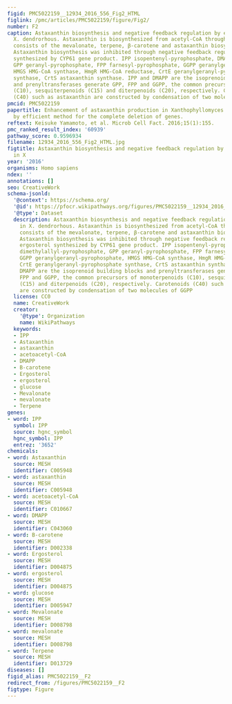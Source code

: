 ```yaml
---
figid: PMC5022159__12934_2016_556_Fig2_HTML
figlink: /pmc/articles/PMC5022159/figure/Fig2/
number: F2
caption: Astaxanthin biosynthesis and negative feedback regulation by ergosterol in
  X. dendrorhous. Astaxanthin is biosynthesized from acetyl-CoA through the pathway
  consists of the mevalonate, terpene, β-carotene and astaxanthin biosynthetic pathways.
  Astaxanthin biosynthesis was inhibited through negative feedback regulation by ergosterol
  synthesized by CYP61 gene product. IPP isopentenyl-pyrophosphate, DMAPP dimethylallyl-pyrophosphate,
  GPP geranyl-pyrophosphate, FPP farnesyl-pyrophosphate, GGPP geranylgeranyl-pyrophosphate,
  HMGS HMG-CoA synthase, HmgR HMG-CoA reductase, CrtE geranylgeranyl-pyrophosphate
  synthase, CrtS astaxanthin synthase. IPP and DMAPP are the isoprenoid building blocks
  and prenyltransferases generate GPP, FPP and GGPP, the common precursors of monoterpenoids
  (C10), sesquiterpenoids (C15) and diterpenoids (C20), respectively. Carotenoids
  (C40) such as astaxanthin are constructed by condensation of two molecules of GGPP
pmcid: PMC5022159
papertitle: Enhancement of astaxanthin production in Xanthophyllomyces dendrorhous
  by efficient method for the complete deletion of genes.
reftext: Keisuke Yamamoto, et al. Microb Cell Fact. 2016;15(1):155.
pmc_ranked_result_index: '60939'
pathway_score: 0.9596934
filename: 12934_2016_556_Fig2_HTML.jpg
figtitle: Astaxanthin biosynthesis and negative feedback regulation by ergosterol
  in X
year: '2016'
organisms: Homo sapiens
ndex: ''
annotations: []
seo: CreativeWork
schema-jsonld:
  '@context': https://schema.org/
  '@id': https://pfocr.wikipathways.org/figures/PMC5022159__12934_2016_556_Fig2_HTML.html
  '@type': Dataset
  description: Astaxanthin biosynthesis and negative feedback regulation by ergosterol
    in X. dendrorhous. Astaxanthin is biosynthesized from acetyl-CoA through the pathway
    consists of the mevalonate, terpene, β-carotene and astaxanthin biosynthetic pathways.
    Astaxanthin biosynthesis was inhibited through negative feedback regulation by
    ergosterol synthesized by CYP61 gene product. IPP isopentenyl-pyrophosphate, DMAPP
    dimethylallyl-pyrophosphate, GPP geranyl-pyrophosphate, FPP farnesyl-pyrophosphate,
    GGPP geranylgeranyl-pyrophosphate, HMGS HMG-CoA synthase, HmgR HMG-CoA reductase,
    CrtE geranylgeranyl-pyrophosphate synthase, CrtS astaxanthin synthase. IPP and
    DMAPP are the isoprenoid building blocks and prenyltransferases generate GPP,
    FPP and GGPP, the common precursors of monoterpenoids (C10), sesquiterpenoids
    (C15) and diterpenoids (C20), respectively. Carotenoids (C40) such as astaxanthin
    are constructed by condensation of two molecules of GGPP
  license: CC0
  name: CreativeWork
  creator:
    '@type': Organization
    name: WikiPathways
  keywords:
  - IPP
  - Astaxanthin
  - astaxanthin
  - acetoacetyl-CoA
  - DMAPP
  - B-carotene
  - Ergosterol
  - ergosterol
  - glucose
  - Mevalonate
  - mevalonate
  - Terpene
genes:
- word: IPP
  symbol: IPP
  source: hgnc_symbol
  hgnc_symbol: IPP
  entrez: '3652'
chemicals:
- word: Astaxanthin
  source: MESH
  identifier: C005948
- word: astaxanthin
  source: MESH
  identifier: C005948
- word: acetoacetyl-CoA
  source: MESH
  identifier: C010667
- word: DMAPP
  source: MESH
  identifier: C043060
- word: B-carotene
  source: MESH
  identifier: D002338
- word: Ergosterol
  source: MESH
  identifier: D004875
- word: ergosterol
  source: MESH
  identifier: D004875
- word: glucose
  source: MESH
  identifier: D005947
- word: Mevalonate
  source: MESH
  identifier: D008798
- word: mevalonate
  source: MESH
  identifier: D008798
- word: Terpene
  source: MESH
  identifier: D013729
diseases: []
figid_alias: PMC5022159__F2
redirect_from: /figures/PMC5022159__F2
figtype: Figure
---
```

